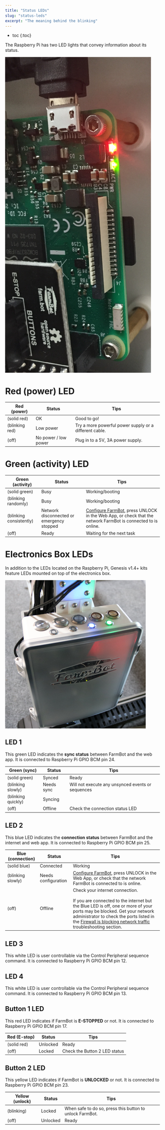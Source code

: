 ```yaml
---
title: "Status LEDs"
slug: "status-leds"
excerpt: "The meaning behind the blinking"
---
```


* toc
{:toc}

The Raspberry Pi has two LED lights that convey information about its status.

![RASPBERRY_PI_LIGHTS.jpg](RASPBERRY_PI_LIGHTS.jpg)

# Red (power) LED

|Red (power)                   |Status                        |Tips                          |
|------------------------------|------------------------------|------------------------------|
|<span class="fa fa-circle" style="color: red; opacity: 1"></span> (solid red)|OK                            |Good to go!
|<span class="fa fa-sun-o" style="color: red; opacity: 1"></span> (blinking red)|Low power                     |Try a more powerful power supply or a different cable.
|<span class="fa fa-circle-thin" style="color: red; opacity: 1"></span>  (off)|No power / low power          |Plug in to a 5V, 3A power supply.

# Green (activity) LED

|Green (activity)              |Status                        |Tips                          |
|------------------------------|------------------------------|------------------------------|
|<span class="fa fa-circle" style="color: green; opacity: 1"></span> (solid green)|Busy                          |Working/booting
|<span class="fa fa-sun-o" style="color: green; opacity: 1"></span> (blinking randomly)|Busy                          |Working/booting
|<span class="fa fa-sun-o" style="color: green; opacity: 1"></span> (blinking consistently)|Network disconnected or emergency stopped|[Configure FarmBot](../farmbot-os/configurator.md), press <span class="fb-button fb-yellow">UNLOCK</span> in the Web App, or check that the network FarmBot is connected to is online.
|<span class="fa fa-circle-thin" style="color: green; opacity: 1"></span> (off)|Ready                         |Waiting for the next task



# Electronics Box LEDs

In addition to the LEDs located on the Raspberry Pi, Genesis v1.4+ kits feature LEDs mounted on top of the electronics box.

![LEDs.png](LEDs.png)

## LED 1
This green LED indicates the **sync status** between FarmBot and the web app. It is connected to Raspberry Pi GPIO BCM pin 24.

|Green (sync)                  |Status                        |Tips                          |
|------------------------------|------------------------------|------------------------------|
|<span class="fa fa-circle" style="color: green;opacity: 1"></span> (solid green)|Synced                        |Ready
|<span class="fa fa-sun-o" style="color: green;opacity: 1"></span> (blinking slowly)|Needs sync                    |Will not execute any unsynced events or sequences
|<span class="fa fa-sun-o" style="color: green;opacity: 1"></span> (blinking quickly)|Syncing                       |
|<span class="fa fa-circle-thin" style="color: green;opacity: 1"></span> (off)|Offline                       |Check the connection status LED

## LED 2
This blue LED indicates the **connection status** between FarmBot and the internet and web app. It is connected to Raspberry Pi GPIO BCM pin 25.

|Blue (connection)             |Status                        |Tips                          |
|------------------------------|------------------------------|------------------------------|
|<span class="fa fa-circle" style="color: blue;opacity: 1"></span> (solid blue)|Connected                     |Working
|<span class="fa fa-sun-o" style="color: blue;opacity: 1"></span> (blinking slowly)|Needs configuration           |[Configure FarmBot](../farmbot-os/configurator.md), press <span class="fb-button fb-yellow">UNLOCK</span> in the Web App, or check that the network FarmBot is connected to is online.
|<span class="fa fa-circle-thin" style="color: blue;opacity: 1"></span> (off)|Offline                       |Check your internet connection.<br><br>If you are connected to the internet but the Blue LED is off, one or more of your ports may be blocked. Get your network administrator to check the ports listed in the [Firewall is blocking network traffic](https://software.farm.bot/docs/connecting-farmbot-to-the-web-app#section-6-firewall-is-blocking-network-traffic) troubleshooting section.

## LED 3
This white LED is user controllable via the <span class="fb-step fb-write-pin">Control Peripheral</span> sequence command. It is connected to Raspberry Pi GPIO BCM pin 12.

## LED 4
This white LED is user controllable via the <span class="fb-step fb-write-pin">Control Peripheral</span> sequence command. It is connected to Raspberry Pi GPIO BCM pin 13.

## Button 1 LED
This red LED indicates if FarmBot is **E-STOPPED** or not. It is connected to Raspberry Pi GPIO BCM pin 17.

|Red (E-stop)                  |Status                        |Tips                          |
|------------------------------|------------------------------|------------------------------|
|<span class="fa fa-circle" style="color: red;opacity: 1"></span> (solid red)|Unlocked                      |Ready
|<span class="fa fa-circle-thin" style="color: red;opacity: 1"></span> (off)|Locked                        |Check the Button 2 LED status

## Button 2 LED
This yellow LED indicates if FarmBot is **UNLOCKED** or not. It is connected to Raspberry Pi GPIO BCM pin 23.

|Yellow (unlock)               |Status                        |Tips                          |
|------------------------------|------------------------------|------------------------------|
|<span class="fa fa-sun-o" style="color: orange;opacity: 1"></span> (blinking)|Locked                        |When safe to do so, press this button to unlock FarmBot.
|<span class="fa fa-circle-thin" style="color: orange;opacity: 1"></span> (off)|Unlocked                      |Ready

